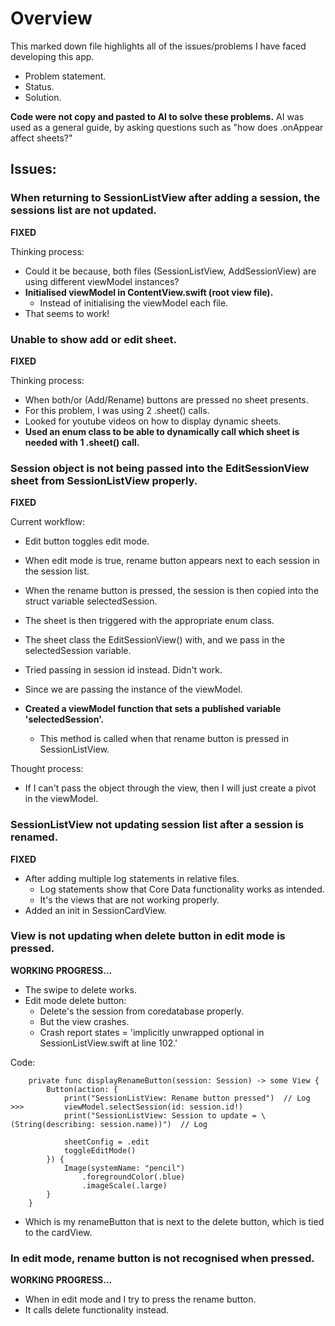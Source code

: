 # Overview
This marked down file highlights all of the issues/problems I have faced developing this app.
- Problem statement.
- Status.
- Solution.

**Code were not copy and pasted to AI to solve these problems.**
AI was used as a general guide, by asking questions such as "how does .onAppear affect sheets?"

## Issues:

### When returning to SessionListView after adding a session, the sessions list are not updated.
**FIXED**

Thinking process:
- Could it be because, both files (SessionListView, AddSessionView) are using different viewModel instances?
- **Initialised viewModel in ContentView.swift (root view file).**
    - Instead of initialising the viewModel each file.
- That seems to work!

### Unable to show add or edit sheet. 
**FIXED**

Thinking process:
- When both/or (Add/Rename) buttons are pressed no sheet presents.
- For this problem, I was using 2 .sheet() calls.
- Looked for youtube videos on how to display dynamic sheets.
- **Used an enum class to be able to dynamically call which sheet is needed with 1 .sheet() call.**


### Session object is not being passed into the EditSessionView sheet from SessionListView properly.
**FIXED**

Current workflow:
- Edit button toggles edit mode.
- When edit mode is true, rename button appears next to each session in the session list.
- When the rename button is pressed, the session is then copied into the struct variable selectedSession.
- The sheet is then triggered with the appropriate enum class.
- The sheet class the EditSessionView() with, and we pass in the selectedSession variable.
- Tried passing in session id instead. Didn't work.

- Since we are passing the instance of the viewModel.
- **Created a viewModel function that sets a published variable 'selectedSession'.**
    - This method is called when that rename button is pressed in SessionListView.
    
Thought process:
- If I can't pass the object through the view, then I will just create a pivot in the viewModel.
    

### SessionListView not updating session list after a session is renamed.
**FIXED**

- After adding multiple log statements in relative files.
    - Log statements show that Core Data functionality works as intended.
    - It's the views that are not working properly.
- Added an init in SessionCardView.


### View is not updating when delete button in edit mode is pressed.
**WORKING PROGRESS...**
- The swipe to delete works.
- Edit mode delete button:
    - Delete's the session from coredatabase properly.
    - But the view crashes.
    - Crash report states = 'implicitly unwrapped optional in SessionListView.swift at line 102.'

Code:
```
    private func displayRenameButton(session: Session) -> some View {
        Button(action: {
            print("SessionListView: Rename button pressed")  // Log
>>>         viewModel.selectSession(id: session.id!)  
            print("SessionListView: Session to update = \(String(describing: session.name))")  // Log
            
            sheetConfig = .edit
            toggleEditMode()
        }) {
            Image(systemName: "pencil")
                .foregroundColor(.blue)
                .imageScale(.large)
        }
    }
```
- Which is my renameButton that is next to the delete button, which is tied to the cardView.
    

### In edit mode, rename button is not recognised when pressed.
**WORKING PROGRESS...**
- When in edit mode and I try to press the rename button.
- It calls delete functionality instead.
